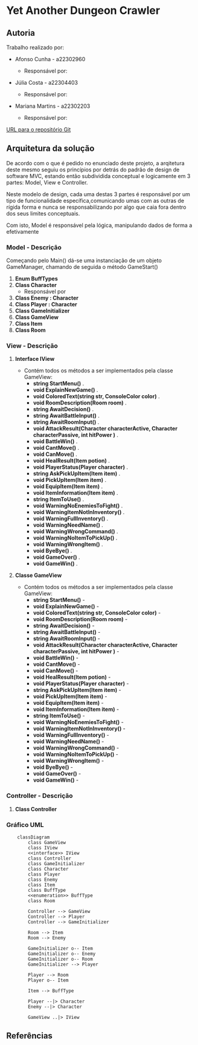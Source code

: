 # Yet Another Dungeon Crawler

## Autoria

Trabalho realizado por:

- Afonso Cunha - a22302960
  - Responsável por:

- Júlia Costa - a22304403
  - Responsável por:
  
- Mariana Martins - a22302203
  - Responsável por:


[URL para o repositório Git](https://github.com/Juhhxx/YetAnotherDungeonCrawler_LP1)

## Arquitetura da solução

De acordo com o que é pedido no enunciado deste projeto, a arqitetura deste mesmo seguiu os princípios por detrás do padrão de design de software MVC, estando então subdividida conceptual e logicamente em 3 partes: Model, View e Controller.

Neste modelo de design, cada uma destas 3 partes é responsável por um tipo de funcionalidade específica,comunicando umas com as outras de rígida forma e nunca se responsabilizando por algo que caia fora dentro dos seus limites conceptuais.

Com isto, Model é responsável pela lógica, manipulando dados de forma a efetivamente 

### Model - Descrição

Começando pelo Main() dá-se uma instanciação de um objeto GameManager, chamando de seguida o método GameStart()

1. **Enum BuffTypes**
2. **Class Character**
   - Responsável por 
3. **Class Enemy : Character**
4. **Class Player : Character**
5. **Class GameInitializer**
6. **Class GameView**
7. **Class Item**
8. **Class Room**

### View - Descrição

1. **Interface IView**
    - Contém todos os métodos a ser implementados pela classe GameView:
      - **string StartMenu()** .
      - **void ExplainNewGame()** .
      - **void ColoredText(string str, ConsoleColor color)** .
      - **void RoomDescription(Room room)** .
      - **string AwaitDecision()** .
      - **string AwaitBattleInput()** .
      - **string AwaitRoomInput()** .
      - **void AttackResult(Character characterActive, Character characterPassive, int hitPower )** .
      - **void BattleWin()** .
      - **void CantMove()** .
      - **void CanMove()** .
      - **void HealResult(Item potion)** .
      - **void PlayerStatus(Player character)** .
      - **string AskPickUpItem(Item item)** .
      - **void PickUpItem(Item item)** .
      - **void EquipItem(Item item)** .
      - **void ItemInformation(Item item)** .
      - **string ItemToUse()** .
      - **void WarningNoEnemiesToFight()** .
      - **void WarningItemNotInInventory()** .
      - **void WarningFullInventory()** .
      - **void WarningNeedName()** .
      - **void WarningWrongCommand()** .
      - **void WarningNoItemToPickUp()** .
      - **void WarningWrongItem()** .
      - **void ByeBye()** .
      - **void GameOver()** .
      - **void GameWin()** .
  
2. **Classe GameView**
   - Contém todos os métodos a ser implementados pela classe GameView:
      - **string StartMenu()** -
      - **void ExplainNewGame()** -
      - **void ColoredText(string str, ConsoleColor color)** -
      - **void RoomDescription(Room room)** -
      - **string AwaitDecision()** -
      - **string AwaitBattleInput()** -
      - **string AwaitRoomInput()** -
      - **void AttackResult(Character characterActive, Character characterPassive, int hitPower )** -
      - **void BattleWin()** -
      - **void CantMove()** -
      - **void CanMove()** -
      - **void HealResult(Item potion)** -
      - **void PlayerStatus(Player character)** -
      - **string AskPickUpItem(Item item)** -
      - **void PickUpItem(Item item)** -
      - **void EquipItem(Item item)** -
      - **void ItemInformation(Item item)** -
      - **string ItemToUse()** -
      - **void WarningNoEnemiesToFight()** -
      - **void WarningItemNotInInventory()** -
      - **void WarningFullInventory()** -
      - **void WarningNeedName()** -
      - **void WarningWrongCommand()** -
      - **void WarningNoItemToPickUp()** -
      - **void WarningWrongItem()** -
      - **void ByeBye()** -
      - **void GameOver()** -
      - **void GameWin()** -

### Controller - Descrição

1. **Class Controller**

### Gráfico UML

```mermaid
    classDiagram
        class GameView
        class IView
        <<interface>> IView
        class Controller
        class GameInitializer
        class Character
        class Player
        class Enemy
        class Item
        class BuffType
        <<enumeration>> BuffType
        class Room
        
        Controller --> GameView
        Controller --> Player
        Controller --> GameInitializer

        Room --> Item
        Room --> Enemy

        GameInitializer o-- Item
        GameInitializer o-- Enemy
        GameInitializer o-- Room
        GameInitializer --> Player

        Player --> Room
        Player o-- Item

        Item --> BuffType
        
        Player --|> Character
        Enemy --|> Character

        GameView ..|> IView
```

## Referências
